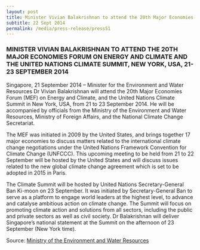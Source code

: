 ```yaml
---
layout: post
title: Minister Vivian Balakrishnan to attend the 20th Major Economies Forum on Energy and Climate and the United Nations Climate Summit, New York, USA, 21-23 September 2014
subtitle: 22 Sept 2014
permalink: /media/press-release/press51
---
```


### MINISTER VIVIAN BALAKRISHNAN TO ATTEND THE 20TH MAJOR ECONOMIES FORUM ON ENERGY AND CLIMATE AND THE UNITED NATIONS CLIMATE SUMMIT, NEW YORK, USA, 21-23 SEPTEMBER 2014

Singapore, 21 September 2014 – Minister for the Environment and Water Resources Dr Vivian Balakrishnan will attend the 20th Major Economies Forum (MEF) on Energy and Climate, and the United Nations Climate Summit in New York, USA, from 21 to 23 September 2014. He will be accompanied by officials from the Ministry of the Environment and Water Resources, Ministry of Foreign Affairs, and the National Climate Change Secretariat.

The MEF was initiated in 2009 by the United States, and brings together 17 major economies to discuss matters related to the international climate change negotiations under the United Nations Framework Convention for Climate Change (UNFCCC). This upcoming meeting to be held from 21 to 22 September will be hosted by the United States and will discuss issues related to the new global climate change agreement which is set to be adopted in 2015 in Paris.

The Climate Summit will be hosted by United Nations Secretary-General Ban Ki-moon on 23 September. It was initiated by Secretary-General Ban to serve as a platform to engage world leaders at the highest level, to advance and catalyse ambitious action on climate change. The Summit will focus on promoting climate action and solutions from all sectors, including the public and private sectors as well as civil society. Dr Balakrishnan will deliver Singapore’s national statement at the Summit on the afternoon of 23 September (New York time).

Source: [<a href="https://www.mewr.gov.sg/news/minister-vivian-balakrishnan-to-attend-the-20th-major-economies-forum-on-energy-and-climate-and-the-united-nations-climate-summit--new-york--usa--21-23-september-2014" target="_blank">Ministry of the Environment and Water Resources </a>](https://www.mewr.gov.sg/news/minister-vivian-balakrishnan-to-attend-the-20th-major-economies-forum-on-energy-and-climate-and-the-united-nations-climate-summit--new-york--usa--21-23-september-2014)